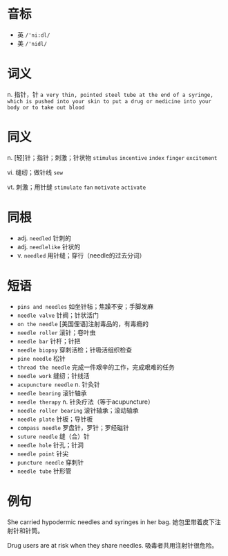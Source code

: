 # 音标

- 英 `/'ni:dl/`
- 美 `/'nidl/`

# 词义

n. 指针，针
`a very thin, pointed steel tube at the end of a syringe, which is pushed into your skin to put a drug or medicine into your body or to take out blood`

# 同义

n. [轻]针；指针；刺激；针状物
`stimulus` `incentive` `index` `finger` `excitement`

vi. 缝纫；做针线
`sew`

vt. 刺激；用针缝
`stimulate` `fan` `motivate` `activate`

# 同根

- adj. `needled` 针刺的
- adj. `needlelike` 针状的
- v. `needled` 用针缝；穿行（needle的过去分词）

# 短语

- `pins and needles` 如坐针毡；焦躁不安；手脚发麻
- `needle valve` 针阀；针状活门
- `on the needle` [美国俚语]注射毒品的，有毒瘾的
- `needle roller` 滚针；卷叶虫
- `needle bar` 针杆；针把
- `needle biopsy` 穿刺活检；针吸活组织检查
- `pine needle` 松针
- `thread the needle` 完成一件艰辛的工作，完成艰难的任务
- `needle work` 缝纫；针线活
- `acupuncture needle` n. 针灸针
- `needle bearing` 滚针轴承
- `needle therapy` n. 针灸疗法（等于acupuncture）
- `needle roller bearing` 滚针轴承；滚动轴承
- `needle plate` 针板；导针板
- `compass needle` 罗盘针，罗针；罗经磁针
- `suture needle` 缝（合）针
- `needle hole` 针孔；针洞
- `needle point` 针尖
- `puncture needle` 穿刺针
- `needle tube` 针形管

# 例句

She carried hypodermic needles and syringes in her bag.
她包里带着皮下注射针和针筒。

Drug users are at risk when they share needles.
吸毒者共用注射针很危险。


